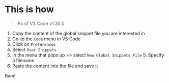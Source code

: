 # This is how

> As of VS Code v1.30.0

1. Copy the content of the global snippet file you are interested in
2. Go-to the `Code` menu in VS Code
3. Click on `Preferences`
4. Select `User Snippets`
5. In the menu that pops up >> select `New Global Snippets File`
    5. Specify a filename
6. Paste the content into the file and save it

Bam!